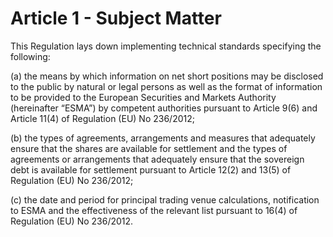 # Article 1 - Subject Matter


This Regulation lays down implementing technical standards specifying the following:

(a) the means by which information on net short positions may be disclosed to the public by natural or legal persons as well as the format of information to be provided to the European Securities and Markets Authority (hereinafter “ESMA”) by competent authorities pursuant to Article 9(6) and Article 11(4) of Regulation (EU) No 236/2012;

(b) the types of agreements, arrangements and measures that adequately ensure that the shares are available for settlement and the types of agreements or arrangements that adequately ensure that the sovereign debt is available for settlement pursuant to Article 12(2) and 13(5) of Regulation (EU) No 236/2012;

(c) the date and period for principal trading venue calculations, notification to ESMA and the effectiveness of the relevant list pursuant to 16(4) of Regulation (EU) No 236/2012.
